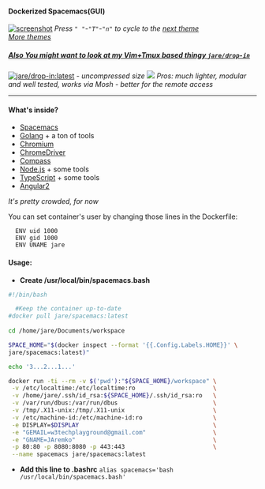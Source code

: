 #### Dockerized Spacemacs(GUI)  

[![screenshot](http://i.imgur.com/PjGF8iY.png)](http://i.imgur.com/PjGF8iY.png)
*Press `" "`-`"T"`-`"n"` to cycle to the [next theme](https://github.com/JAremko/spacemacs/blob/master/.spacemacs#L113)*  
*[More themes](http://themegallery.robdor.com/)*

##### [Also You might want to look at my Vim+Tmux based thingy `jare/drop-in`](https://hub.docker.com/r/jare/drop-in)  
[![jare/drop-in:latest](https://badge.imagelayers.io/jare/drop-in:latest.svg)](https://imagelayers.io/?images=jare/drop-in:latest 'jare/drop-in:latest')  *- uncompressed size*
[![](http://i.imgur.com/RVTlBBO.png)](http://i.imgur.com/RVTlBBO.png)
*Pros: much lighter, modular and well tested, works via Mosh - better for the remote access*

---------------------------------------------------------------------------------
#### What's inside?

  - [Spacemacs](https://github.com/syl20bnr/spacemacs)  
  - [Golang](https://golang.org/) + a ton of tools  
  - [Chromium](https://www.chromium.org/)  
  - [ChromeDriver](https://sites.google.com/a/chromium.org/chromedriver/)  
  - [Compass](http://compass-style.org/)  
  - [Node.js](https://nodejs.org/) + some tools  
  - [TypeScript](http://www.typescriptlang.org/) + some tools  
  - [Angular2](https://angular.io/)  

*It's pretty crowded, for now*  

You can set container's user by changing those lines in the Dockerfile:
```
  ENV uid 1000
  ENV gid 1000
  ENV UNAME jare
```
#### Usage: 

 - **Create /usr/local/bin/spacemacs.bash**

```bash
#!/bin/bash

  #Keep the container up-to-date
#docker pull jare/spacemacs:latest
  
cd /home/jare/Documents/workspace

SPACE_HOME="$(docker inspect --format '{{.Config.Labels.HOME}}' \
jare/spacemacs:latest)"

echo '3...2...1...'

docker run -ti --rm -v $('pwd'):"${SPACE_HOME}/workspace" \
 -v /etc/localtime:/etc/localtime:ro                      \
 -v /home/jare/.ssh/id_rsa:${SPACE_HOME}/.ssh/id_rsa:ro   \
 -v /var/run/dbus:/var/run/dbus                           \
 -v /tmp/.X11-unix:/tmp/.X11-unix                         \
 -v /etc/machine-id:/etc/machine-id:ro                    \
 -e DISPLAY=$DISPLAY                                      \
 -e "GEMAIL=w3techplayground@gmail.com"                   \
 -e "GNAME=JAremko"                                       \
 -p 80:80 -p 8080:8080 -p 443:443                         \
 --name spacemacs jare/spacemacs:latest
```

 - **Add this line to .bashrc** `alias spacemacs='bash /usr/local/bin/spacemacs.bash'`
